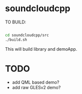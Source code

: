 soundcloudcpp
========

TO BUILD:

```bash

cd soundcloudcpp/src
./build.sh

```

This will build library and demoApp.

TODO
====

* add QML based demo?
* add raw GLESv2 demo?


